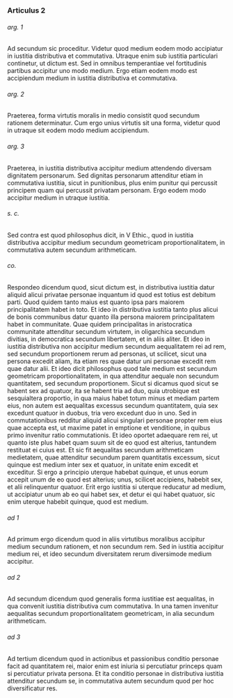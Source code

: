 ### Articulus 2

###### arg. 1
Ad secundum sic proceditur. Videtur quod medium eodem modo accipiatur in iustitia distributiva et commutativa. Utraque enim sub iustitia particulari continetur, ut dictum est. Sed in omnibus temperantiae vel fortitudinis partibus accipitur uno modo medium. Ergo etiam eodem modo est accipiendum medium in iustitia distributiva et commutativa.

###### arg. 2
Praeterea, forma virtutis moralis in medio consistit quod secundum rationem determinatur. Cum ergo unius virtutis sit una forma, videtur quod in utraque sit eodem modo medium accipiendum.

###### arg. 3
Praeterea, in iustitia distributiva accipitur medium attendendo diversam dignitatem personarum. Sed dignitas personarum attenditur etiam in commutativa iustitia, sicut in punitionibus, plus enim punitur qui percussit principem quam qui percussit privatam personam. Ergo eodem modo accipitur medium in utraque iustitia.

###### s. c.
Sed contra est quod philosophus dicit, in V Ethic., quod in iustitia distributiva accipitur medium secundum geometricam proportionalitatem, in commutativa autem secundum arithmeticam.

###### co.
Respondeo dicendum quod, sicut dictum est, in distributiva iustitia datur aliquid alicui privatae personae inquantum id quod est totius est debitum parti. Quod quidem tanto maius est quanto ipsa pars maiorem principalitatem habet in toto. Et ideo in distributiva iustitia tanto plus alicui de bonis communibus datur quanto illa persona maiorem principalitatem habet in communitate. Quae quidem principalitas in aristocratica communitate attenditur secundum virtutem, in oligarchica secundum divitias, in democratica secundum libertatem, et in aliis aliter. Et ideo in iustitia distributiva non accipitur medium secundum aequalitatem rei ad rem, sed secundum proportionem rerum ad personas, ut scilicet, sicut una persona excedit aliam, ita etiam res quae datur uni personae excedit rem quae datur alii. Et ideo dicit philosophus quod tale medium est secundum geometricam proportionalitatem, in qua attenditur aequale non secundum quantitatem, sed secundum proportionem. Sicut si dicamus quod sicut se habent sex ad quatuor, ita se habent tria ad duo, quia utrobique est sesquialtera proportio, in qua maius habet totum minus et mediam partem eius, non autem est aequalitas excessus secundum quantitatem, quia sex excedunt quatuor in duobus, tria vero excedunt duo in uno. Sed in commutationibus redditur aliquid alicui singulari personae propter rem eius quae accepta est, ut maxime patet in emptione et venditione, in quibus primo invenitur ratio commutationis. Et ideo oportet adaequare rem rei, ut quanto iste plus habet quam suum sit de eo quod est alterius, tantundem restituat ei cuius est. Et sic fit aequalitas secundum arithmeticam medietatem, quae attenditur secundum parem quantitatis excessum, sicut quinque est medium inter sex et quatuor, in unitate enim excedit et exceditur. Si ergo a principio uterque habebat quinque, et unus eorum accepit unum de eo quod est alterius; unus, scilicet accipiens, habebit sex, et alii relinquentur quatuor. Erit ergo iustitia si uterque reducatur ad medium, ut accipiatur unum ab eo qui habet sex, et detur ei qui habet quatuor, sic enim uterque habebit quinque, quod est medium.

###### ad 1
Ad primum ergo dicendum quod in aliis virtutibus moralibus accipitur medium secundum rationem, et non secundum rem. Sed in iustitia accipitur medium rei, et ideo secundum diversitatem rerum diversimode medium accipitur.

###### ad 2
Ad secundum dicendum quod generalis forma iustitiae est aequalitas, in qua convenit iustitia distributiva cum commutativa. In una tamen invenitur aequalitas secundum proportionalitatem geometricam, in alia secundum arithmeticam.

###### ad 3
Ad tertium dicendum quod in actionibus et passionibus conditio personae facit ad quantitatem rei, maior enim est iniuria si percutiatur princeps quam si percutiatur privata persona. Et ita conditio personae in distributiva iustitia attenditur secundum se, in commutativa autem secundum quod per hoc diversificatur res.

